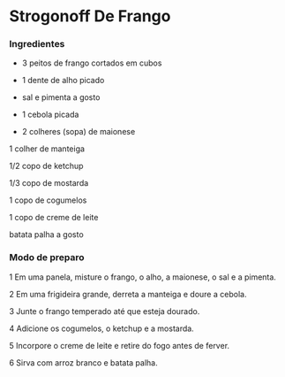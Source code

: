 # Strogonoff De Frango 

### Ingredientes 

 - 3 peitos de frango cortados em cubos

 - 1 dente de alho picado

 - sal e pimenta a gosto

 - 1 cebola picada

 - 2 colheres (sopa) de maionese

  1 colher de manteiga

  1/2 copo de ketchup

  1/3 copo de mostarda

  1 copo de cogumelos

  1 copo de creme de leite

  batata palha a gosto

### Modo de preparo



1 Em uma panela, misture o frango, o alho, a maionese, o sal e a pimenta.

2 Em uma frigideira grande, derreta a manteiga e doure a cebola.

3 Junte o frango temperado até que esteja dourado.

4 Adicione os cogumelos, o ketchup e a mostarda.

5 Incorpore o creme de leite e retire do fogo antes de ferver.

6 Sirva com arroz branco e batata palha.




